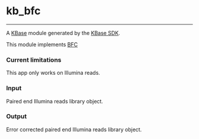 
# kb_bfc
---

A [KBase](https://kbase.us) module generated by the [KBase SDK](https://github.com/kbase/kb_sdk).

This module implements [BFC](https://github.com/lh3/bfc)

### Current limitations
This app only works on Illumina reads.

### Input
Paired end Illumina reads library object.

### Output
Error corrected paired end Illumina reads library object.


